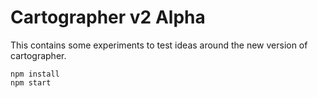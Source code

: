 # Cartographer v2 Alpha

This contains some experiments to test ideas around the new version of cartographer.

```
npm install
npm start
```
